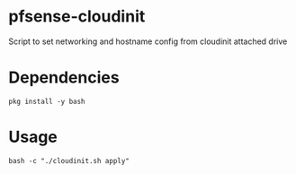 # pfsense-cloudinit
Script to set networking and hostname config from cloudinit attached drive

# Dependencies
```
pkg install -y bash
```

# Usage
```
bash -c "./cloudinit.sh apply"
```
